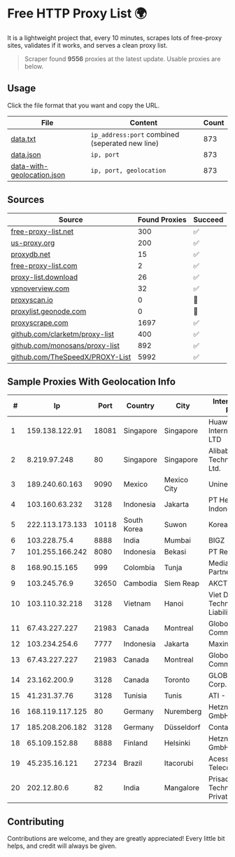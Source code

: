 
# Free HTTP Proxy List 🌍

It is a lightweight project that, every 10 minutes, scrapes lots of free-proxy sites, validates if it works, and serves a clean proxy list.


> Scraper found **9556** proxies at the latest update. Usable proxies are below.

## Usage

Click the file format that you want and copy the URL.


|File|Content|Count|
|----|-------|-----|
|[data.txt](https://raw.githubusercontent.com/themiralay/Proxy-List-World/master/data.txt)|`ip_address:port` combined (seperated new line)|873|
|[data.json](https://raw.githubusercontent.com/themiralay/Proxy-List-World/master/data.json)|`ip, port`|873|
|[data-with-geolocation.json](https://raw.githubusercontent.com/themiralay/Proxy-List-World/master/data-with-geolocation.json)|`ip, port, geolocation`|873|

## Sources

|Source|Found Proxies|Succeed|
|------|-------------|-------|
|[free-proxy-list.net](https://free-proxy-list.net)|300|✅|
|[us-proxy.org](https://www.us-proxy.org)|200|✅|
|[proxydb.net](http://proxydb.net)|15|✅|
|[free-proxy-list.com](https://free-proxy-list.com/?page=&port=&type%5B%5D=http&type%5B%5D=https&up_time=0&search=Search)|2|✅|
|[proxy-list.download](https://www.proxy-list.download/HTTP)|26|✅|
|[vpnoverview.com](https://vpnoverview.com/privacy/anonymous-browsing/free-proxy-servers)|32|✅|
|[proxyscan.io](https://www.proxyscan.io)|0|🚫|
|[proxylist.geonode.com](https://proxylist.geonode.com/api/proxy-list?limit=300&page=1&sort_by=lastChecked&sort_type=desc&protocols=http,https)|0|🚫|
|[proxyscrape.com](https://api.proxyscrape.com/v2/?request=displayproxies&protocol=http&timeout=10000&country=all&ssl=all&anonymity=all)|1697|✅|
|[github.com/clarketm/proxy-list](https://raw.githubusercontent.com/clarketm/proxy-list/master/proxy-list-raw.txt)|400|✅|
|[github.com/monosans/proxy-list](https://raw.githubusercontent.com/monosans/proxy-list/main/proxies/http.txt)|892|✅|
|[github.com/TheSpeedX/PROXY-List](https://raw.githubusercontent.com/TheSpeedX/PROXY-List/master/http.txt)|5992|✅|


## Sample Proxies With Geolocation Info

|#|Ip|Port|Country|City|Internet Service Provider|
|-|--|----|-------|----|-------------------------|
|1|159.138.122.91|18081|Singapore|Singapore|Huawei International Pte. LTD|
|2|8.219.97.248|80|Singapore|Singapore|Alibaba (US) Technology Co., Ltd.|
|3|189.240.60.163|9090|Mexico|Mexico City|Uninet S.A. de C.V.|
|4|103.160.63.232|3128|Indonesia|Jakarta|PT Herza Digital Indonesia|
|5|222.113.173.133|10118|South Korea|Suwon|Korea Telecom|
|6|103.228.75.4|8888|India|Mumbai|BIGZ|
|7|101.255.166.242|8080|Indonesia|Bekasi|PT Remala Abadi|
|8|168.90.15.165|999|Colombia|Tunja|Media Commerce Partners S.A|
|9|103.245.76.9|32650|Cambodia|Siem Reap|AKCTV Pte. Ltd.|
|10|103.110.32.218|3128|Vietnam|Hanoi|Viet Digital Technology Liability Company|
|11|67.43.227.227|21983|Canada|Montreal|GloboTech Communications|
|12|103.234.254.6|7777|Indonesia|Jakarta|Maxindo|
|13|67.43.227.227|21983|Canada|Montreal|GloboTech Communications|
|14|23.162.200.9|3128|Canada|Toronto|GLOBALTELEHOST Corp.|
|15|41.231.37.76|3128|Tunisia|Tunis|ATI - ISP|
|16|168.119.117.125|80|Germany|Nuremberg|Hetzner Online GmbH|
|17|185.208.206.182|3128|Germany|Düsseldorf|Contabo GmbH|
|18|65.109.152.88|8888|Finland|Helsinki|Hetzner Online GmbH|
|19|45.235.16.121|27234|Brazil|Itacorubi|Acessoline Telecom|
|20|202.12.80.6|82|India|Mangalore|Prisac Aviation Technologies Private Limited|



## Contributing

Contributions are welcome, and they are greatly appreciated! Every
little bit helps, and credit will always be given.

